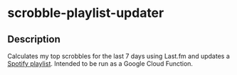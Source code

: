 # scrobble-playlist-updater

## Description

Calculates my top scrobbles for the last 7 days using Last.fm and updates
a [Spotify playlist](https://open.spotify.com/playlist/6K5607lu5oKcfV5hVRhjtQ?si=82a12c4b96104e5c).
Intended to be run as a Google Cloud Function.
